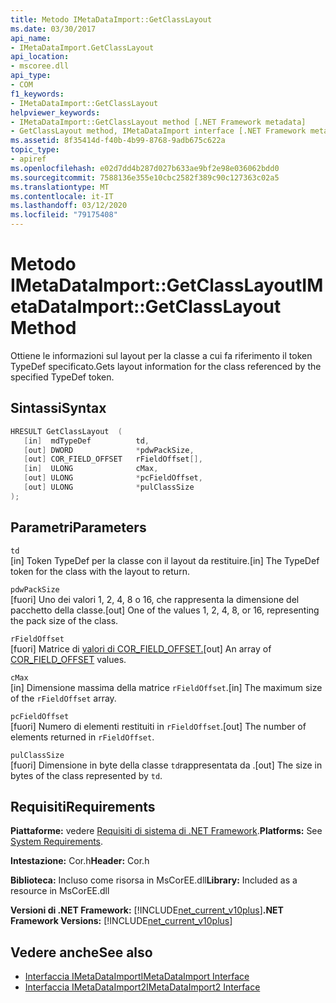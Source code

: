 ```yaml
---
title: Metodo IMetaDataImport::GetClassLayout
ms.date: 03/30/2017
api_name:
- IMetaDataImport.GetClassLayout
api_location:
- mscoree.dll
api_type:
- COM
f1_keywords:
- IMetaDataImport::GetClassLayout
helpviewer_keywords:
- IMetaDataImport::GetClassLayout method [.NET Framework metadata]
- GetClassLayout method, IMetaDataImport interface [.NET Framework metadata]
ms.assetid: 8f35414d-f40b-4b99-8768-9adb675c622a
topic_type:
- apiref
ms.openlocfilehash: e02d7dd4b287d027b633ae9bf2e98e036062bdd0
ms.sourcegitcommit: 7588136e355e10cbc2582f389c90c127363c02a5
ms.translationtype: MT
ms.contentlocale: it-IT
ms.lasthandoff: 03/12/2020
ms.locfileid: "79175408"
---
```

# <a name="imetadataimportgetclasslayout-method"></a><span data-ttu-id="3c353-102">Metodo IMetaDataImport::GetClassLayout</span><span class="sxs-lookup"><span data-stu-id="3c353-102">IMetaDataImport::GetClassLayout Method</span></span>
<span data-ttu-id="3c353-103">Ottiene le informazioni sul layout per la classe a cui fa riferimento il token TypeDef specificato.</span><span class="sxs-lookup"><span data-stu-id="3c353-103">Gets layout information for the class referenced by the specified TypeDef token.</span></span>  
  
## <a name="syntax"></a><span data-ttu-id="3c353-104">Sintassi</span><span class="sxs-lookup"><span data-stu-id="3c353-104">Syntax</span></span>  
  
```cpp  
HRESULT GetClassLayout  (
   [in]  mdTypeDef          td,
   [out] DWORD              *pdwPackSize,  
   [out] COR_FIELD_OFFSET   rFieldOffset[],  
   [in]  ULONG              cMax,  
   [out] ULONG              *pcFieldOffset,  
   [out] ULONG              *pulClassSize  
);  
```  
  
## <a name="parameters"></a><span data-ttu-id="3c353-105">Parametri</span><span class="sxs-lookup"><span data-stu-id="3c353-105">Parameters</span></span>  
 `td`  
 <span data-ttu-id="3c353-106">[in] Token TypeDef per la classe con il layout da restituire.</span><span class="sxs-lookup"><span data-stu-id="3c353-106">[in] The TypeDef token for the class with the layout to return.</span></span>  
  
 `pdwPackSize`  
 <span data-ttu-id="3c353-107">[fuori] Uno dei valori 1, 2, 4, 8 o 16, che rappresenta la dimensione del pacchetto della classe.</span><span class="sxs-lookup"><span data-stu-id="3c353-107">[out] One of the values 1, 2, 4, 8, or 16, representing the pack size of the class.</span></span>  
  
 `rFieldOffset`  
 <span data-ttu-id="3c353-108">[fuori] Matrice di [valori di COR_FIELD_OFFSET.](../../../../docs/framework/unmanaged-api/metadata/cor-field-offset-structure.md)</span><span class="sxs-lookup"><span data-stu-id="3c353-108">[out] An array of [COR_FIELD_OFFSET](../../../../docs/framework/unmanaged-api/metadata/cor-field-offset-structure.md) values.</span></span>  
  
 `cMax`  
 <span data-ttu-id="3c353-109">[in] Dimensione massima della matrice `rFieldOffset`.</span><span class="sxs-lookup"><span data-stu-id="3c353-109">[in] The maximum size of the `rFieldOffset` array.</span></span>  
  
 `pcFieldOffset`  
 <span data-ttu-id="3c353-110">[fuori] Numero di elementi restituiti in `rFieldOffset`.</span><span class="sxs-lookup"><span data-stu-id="3c353-110">[out] The number of elements returned in `rFieldOffset`.</span></span>  
  
 `pulClassSize`  
 <span data-ttu-id="3c353-111">[fuori] Dimensione in byte della classe `td`rappresentata da .</span><span class="sxs-lookup"><span data-stu-id="3c353-111">[out] The size in bytes of the class represented by `td`.</span></span>  
  
## <a name="requirements"></a><span data-ttu-id="3c353-112">Requisiti</span><span class="sxs-lookup"><span data-stu-id="3c353-112">Requirements</span></span>  
 <span data-ttu-id="3c353-113">**Piattaforme:** vedere [Requisiti di sistema di .NET Framework](../../../../docs/framework/get-started/system-requirements.md).</span><span class="sxs-lookup"><span data-stu-id="3c353-113">**Platforms:** See [System Requirements](../../../../docs/framework/get-started/system-requirements.md).</span></span>  
  
 <span data-ttu-id="3c353-114">**Intestazione:** Cor.h</span><span class="sxs-lookup"><span data-stu-id="3c353-114">**Header:** Cor.h</span></span>  
  
 <span data-ttu-id="3c353-115">**Biblioteca:** Incluso come risorsa in MsCorEE.dll</span><span class="sxs-lookup"><span data-stu-id="3c353-115">**Library:** Included as a resource in MsCorEE.dll</span></span>  
  
 <span data-ttu-id="3c353-116">**Versioni di .NET Framework:** [!INCLUDE[net_current_v10plus](../../../../includes/net-current-v10plus-md.md)]</span><span class="sxs-lookup"><span data-stu-id="3c353-116">**.NET Framework Versions:** [!INCLUDE[net_current_v10plus](../../../../includes/net-current-v10plus-md.md)]</span></span>  
  
## <a name="see-also"></a><span data-ttu-id="3c353-117">Vedere anche</span><span class="sxs-lookup"><span data-stu-id="3c353-117">See also</span></span>

- [<span data-ttu-id="3c353-118">Interfaccia IMetaDataImport</span><span class="sxs-lookup"><span data-stu-id="3c353-118">IMetaDataImport Interface</span></span>](../../../../docs/framework/unmanaged-api/metadata/imetadataimport-interface.md)
- [<span data-ttu-id="3c353-119">Interfaccia IMetaDataImport2</span><span class="sxs-lookup"><span data-stu-id="3c353-119">IMetaDataImport2 Interface</span></span>](../../../../docs/framework/unmanaged-api/metadata/imetadataimport2-interface.md)
